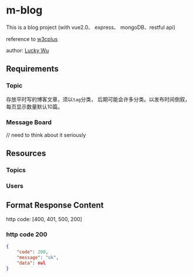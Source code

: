 # m-blog

This is a blog project (with vue2.0、 express、 mongoDB、restful api)

reference to [w3cplus](http://www.w3cplus.com)

author: [Lucky Wu](http://www.wujianjin.com)

## Requirements

### Topic
存放平时写的博客文章，须以`tag`分类， 后期可能会许多分类。以发布时间倒叙，每页显示数量默认10篇。

### Message Board 
// need to think about it seriously
 

## Resources

### Topics

### Users


## Format Response Content

http code: [400, 401, 500, 200]

### http code 200
```json
{
    "code": 200,
    "message": "ok",
    "data": nul
}
```

### 


